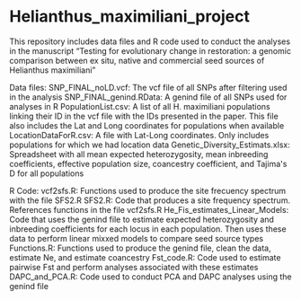 # Helianthus_maximiliani_project

This repository includes data files and R code used to conduct the analyses in the manuscript “Testing for evolutionary change in restoration: a genomic comparison between ex situ, native and commercial seed sources of Helianthus maximiliani”

Data files:
SNP_FINAL_noLD.vcf:  The vcf file of all SNPs after filtering used in the analysis
SNP_FINAL_genind.RData: A genind file of all SNPs used for analyses in R
PopulationList.csv: A list of all H. maximiliani populations linking their ID in the vcf file with the IDs presented in the paper. This file also includes the Lat and Long coordinates for populations when available
LocationDataForR.csv: A file with Lat-Long coordinates. Only includes populations for which we had location data
Genetic_Diversity_Estimats.xlsx: Spreadsheet with all mean expected heterozygosity, mean inbreeding coefficients, effective population size, coancestry coefficient, and Tajima's D for all populations

R Code:
vcf2sfs.R: Functions used to produce the site frecuency spectrum with the file SFS2.R
SFS2.R: Code that produces a site frequency spectrum. References functions in the file vcf2sfs.R
He_Fis_estimates_Linear_Models: Code that uses the genind file to estimate expected heterozygosity and inbreeding coefficients for each locus in each population. Then uses these data to perform linear mixxed models to compare seed source types
Functions.R: Functions used to produce the genind file, clean the data, estimate Ne, and estimate coancestry
Fst_code.R: Code used to estimate pairwise Fst and perform analyses associated with these estimates
DAPC_and_PCA.R: Code used to conduct PCA and DAPC analyses using the genind file
